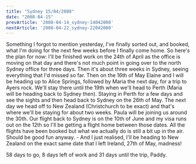 ```yaml
---
title: "Sydney 15/04/2008"
date: "2008-04-15"
prevArticle: '2008-04-14_sydney-14042008'
nextArticle: '2008-04-22_sydney-22042008'
---
```

Something I forgot to mention yesterday, I've finally sorted out, and booked, what I'm doing for the next few weeks before I finally come home. So here's the plan for now: I'll be finished work on the 24th of April as the office is moving on that day and there's not much point in going over to the north Sydney office for three days. Then it's about three weeks in Sydney, seeing everything that I'd missed so far. Then on the 16th of May Elaine and I will be heading up to Alice Springs, followed by Maria the next day, for a trip to Ayers rock. We'll stay there until the 19th when we'll head to Perth (Maria will be heading back to Sydney then). Staying in Perth for a few days and see the sights and then head back to Sydney on the 26th of May. The next day we head off to New Zealand (Christchurch to be exact) and that's where we'll be staying for about two weeks. Paula will be joining us around the 30th. Our flight back to Sydney is on the 10th of June and my visa runs out on the 12th so I'll be getting a flight home between those dates. All the flights have been booked but what we actually do is still a bit up in the air. Should be good fun anyway. - And I just realised, I'll be heading to New Zealand on the exact same date that I left Ireland, 27th of May, madness!

58 days to go, 8 days left of work and 31 days until the trip,
Paddy.